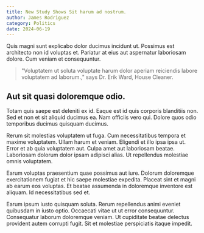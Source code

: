 ```yaml
---
title: New Study Shows Sit harum ad nostrum.
author: James Rodriguez
category: Politics
date: 2024-06-19
---
```


Quis magni sunt explicabo dolor ducimus incidunt ut. Possimus est architecto non id voluptas et. Pariatur at eius aut aspernatur laboriosam dolore. Cum veniam et consequuntur.

> "Voluptatem ut soluta voluptate harum dolor aperiam reiciendis labore voluptatem ad laborum.," says Dr. Erik Ward, House Cleaner.

## Aut sit quasi doloremque odio.

Totam quis saepe est deleniti ex id. Eaque est id quis corporis blanditiis non. Sed et non et sit aliquid ducimus ea. Nam officiis vero qui. Dolore quos odio temporibus ducimus quisquam ducimus.

Rerum sit molestias voluptatem ut fuga. Cum necessitatibus tempora et maxime voluptatem. Ullam harum et veniam. Eligendi et illo ipsa ipsa ut. Error et ab quia voluptatem aut. Culpa amet aut laboriosam beatae. Laboriosam dolorum dolor ipsam adipisci alias. Ut repellendus molestiae omnis voluptatem.

Earum voluptas praesentium quae possimus aut iure. Dolorum doloremque exercitationem fugiat et hic saepe molestiae expedita. Placeat sint et magni ab earum eos voluptas. Et beatae assumenda in doloremque inventore est aliquam. Id necessitatibus sed et.

Earum ipsum iusto quisquam soluta. Rerum repellendus animi eveniet quibusdam in iusto optio. Occaecati vitae ut ut error consequuntur. Consequatur laborum doloremque veniam. Ut cupiditate beatae delectus provident autem corrupti fugit. Sit et molestiae perspiciatis itaque impedit.